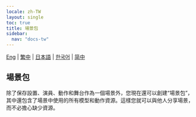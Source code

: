 ```yaml
---
locale: zh-TW
layout: single
toc: true
title: 場景包
sidebar:
  nav: "docs-tw"
---
```

[Eng](/dancexr/features/scene_bundle) | [繁中](/tw/dancexr/features/scene_bundle) | [日本語](/jp/dancexr/features/scene_bundle) | [한국어](/kr/dancexr/features/scene_bundle) | [简中](/zh/dancexr/features/scene_bundle)

## 場景包
除了保存設置、演員、動作和舞台作為一個場景外，您現在還可以創建“場景包”，其中還包含了場景中使用的所有模型和動作資源。這樣您就可以與他人分享場景，而不必擔心缺少資源。
